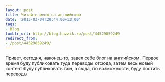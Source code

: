 ```yaml
---
layout: post
title: Читайте меня на английском
date: '2013-03-04T20:44:00+13:00'
tags: 
- Blog
tumblr_url: http://blog.hazzik.ru/post/44529859249
redirect_from:
- /post/44529859249/
---
```

Привет, сегодня, наконец-то, завел себе блог [на английском](http://alexzaytsev.me). Первое время буду публиковать туда переводы отсюда, затем весь новый контент буду публиковать там, а сюда, по возможности, буду постить переводы.
